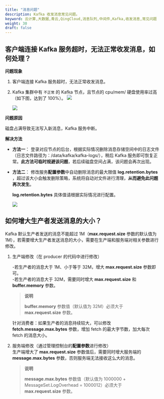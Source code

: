 ```yaml
---
title: "消息问题"
description: Kafka 收发消息常见问题。
keyword: 云计算,大数据,青云,QingCloud,消息队列,中间件,Kafka,收发消息,常见问题
weight: 30
draft: false
---
```


## 客户端连接 Kafka 服务超时，无法正常收发消息，如何处理？

**问题现象**

1. 客户端连接 Kafka 服务超时，无法正常收发消息。
2. Kafka 集群中有 `不正常` 的 Kafka 节点，且节点的 cpu/mem/ 硬盘使用率过高（如下图，达到了 100%）。
    ![](../../_images/abnomal_node.png)

    ![](../../_images/massage_failed01.png)

**问题原因**

磁盘占满导致无法写入新消息，Kafka 服务中断。

**解决方法**

- **方法一**：
    登录对应节点的后台，根据实际情况删除消息存储空间中的日志文件（日志文件路径为：/data/kafka/kafka-logs/），稍后 Kafka 服务即可恢复正常。**此方法可临时规避该问题**，若后续磁盘空间占满，该问题会再次出现。
- **方法二**：
    修改服务**配置参数**中自动删除消息的最大限值 **log.retention.bytes** ，超过该大小会触发删除策略，系统将自动对文件进行清理，**从而避免此问题再次发生**。
    
    **log.retention.bytes** 具体值请根据实际情况进行配置。

    ![](../../_images/message_failed02.png)



## 如何增大生产者发送消息的大小？

Kafka 默认生产者发送的消息不能超过 1M（**max.request.size** 参数的默认值为 1M），若需要增大生产者发送消息的大小，需要在生产端和服务端对相关参数进行修改。

1. 生产端修改（在 producer 的代码中进行修改）    

    -若生产者的消息大于 1M、小于等于 32M，增大 **max.request.size** 参数即可。    
    -若生产者的消息大于 32M，需要同时增大 **max.request.size** 和 **buffer.memory** 参数。  

   > **说明**
   >
   > **buffer.memory** 参数值（默认值为 32M）必须大于 **max.request.size** 参数。
   
    针对消费者：如果生产者的消息持续较大，可以修改 **fetch.message.max.bytes** 参数，增加 fetch 的最大字节数，加大每次 fetch 的消息大小。  

2. 服务端修改（通过管理控制台的**配置参数**进行修改）  
    生产端增大了 **max.request.size** 参数值后，需要同时增大服务端的 **message.max.bytes** 参数，否则服务端无法接收这么大的消息。

   > **说明**
   >
   > **message.max.bytes** 参数值（默认值为 1000000 + MessageSet.LogOverhead = 1000012）必须大于 **max.request.size** 参数。

